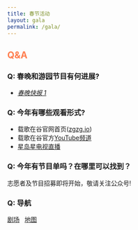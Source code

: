 ```yaml
---
title: 春节活动
layout: gala
permalink: /gala/
---
```


## <span style="color:coral">Q&A</span>

### Q: 春晚和游园节目有何进展?
- [<i>春晚快报 1</i>](https://www.zgzg.io/month1)

### Q: 今年有哪些观看形式?

- 载歌在谷官网首页([zgzg.io](https://www.zgzg.io/))
- 载歌在谷官方[YouTube频道](https://zgzg.link/youtube)
- [星岛星电视直播](http://www.singtao.tv/main/)

### Q: 今年有节目单吗？在哪里可以找到？

志愿者及节目招募即将开始，敬请关注公众号!

### Q: 导航
[<u>剧场</u>](https://sanjosetheaters.org/theaters/center-for-performing-arts/) &nbsp; [<u>地图</u>](https://goo.gl/maps/niXAKJ49jv6L1TtC6)<br>